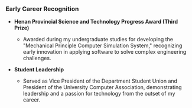 ### Early Career Recognition

- **Henan Provincial Science and Technology Progress Award (Third Prize)**
  - Awarded during my undergraduate studies for developing the "Mechanical Principle Computer Simulation System," recognizing early innovation in applying software to solve complex engineering challenges.

- **Student Leadership**
  - Served as Vice President of the Department Student Union and President of the University Computer Association, demonstrating leadership and a passion for technology from the outset of my career.
